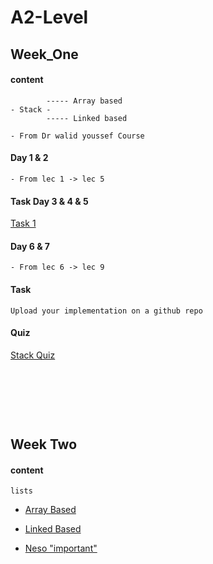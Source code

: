 # A2-Level

## Week_One

#### content
~~~
        ----- Array based
- Stack - 
        ----- Linked based

- From Dr walid youssef Course 
~~~
#### Day 1 & 2
~~~
- From lec 1 -> lec 5
~~~

#### Task Day 3 & 4 & 5
[Task 1](https://drive.google.com/file/d/1XVwxRERrskTKKvnFj4kv1-xH9a9Fxt2J/view?usp=sharing)


#### Day 6 & 7
~~~
- From lec 6 -> lec 9
~~~

#### Task 
~~~
Upload your implementation on a github repo
~~~

#### Quiz 

[Stack Quiz](https://docs.google.com/forms/d/e/1FAIpQLScdSOZZV9ZReH6286qJa7L89j6ZMtWreew6S2HSYdWzsMDxcQ/viewform)

<p>&nbsp;</p>
<p>&nbsp;</p>
<p>&nbsp;</p>


## Week Two

#### content

~~~
lists
~~~

* [Array Based](https://youtu.be/rNPSEjNDRkk?si=L2gcX7vTpqMJEzQ-)

* [Linked Based](https://youtu.be/rNPSEjNDRkk?si=L2gcX7vTpqMJEzQ-)

* [Neso "important"](https://www.youtube.com/playlist?list=PLpYOpjNLz0aGIL9xaFHbw16uEmFxzy2rs)

